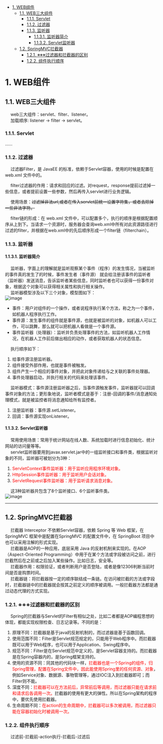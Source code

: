 

<!-- TOC -->

- [1. WEB组件](#1-web组件)
    - [1.1. WEB三大组件](#11-web三大组件)
        - [1.1.1. Servlet](#111-servlet)
        - [1.1.2. 过滤器](#112-过滤器)
        - [1.1.3. 监听器](#113-监听器)
            - [1.1.3.1. 监听器简介](#1131-监听器简介)
            - [1.1.3.2. Servlet监听器](#1132-servlet监听器)
    - [1.2. SpringMVC拦截器](#12-springmvc拦截器)
        - [1.2.1. ※※※过滤器和拦截器的区别](#121-※※※过滤器和拦截器的区别)
        - [1.2.2. 组件执行顺序](#122-组件执行顺序)

<!-- /TOC -->

# 1. WEB组件
## 1.1. WEB三大组件  
&emsp; web三大组件：servlet、filter、listener。  
&emsp; 加载顺序: listener -> filter -> servlet。  

### 1.1.1. Servlet  
......

### 1.1.2. 过滤器  
&emsp; 过滤器Filter，是 JavaEE 的标准，依赖于Servlet容器，使用的时候是配置在 web.xml 文件中的。  

&emsp; filter过滤器的作用：请求和回应的过滤。对request，response提前过滤掉一些信息，或者提前设置一些参数，然后再传入servlet进行业务逻辑。  

&emsp; 使用场景：~~过滤掉非法url,或者在传入servlet前统一设置字符集，或者去除掉一些非法字符。~~

&emsp; filter链的形成：在 web.xml 文件中，可以配置多个，执行的顺序是根据配置顺序从上到下。当请求一个资源时，服务器会查询web.xml中所有对此资源路径进行过滤的filter，并根据在web.xml中的先后顺序形成一个filter链（filterchain）。  

### 1.1.3. 监听器  
#### 1.1.3.1. 监听器简介  
&emsp; 监听器，字面上的理解就是监听观察某个事件（程序）的发生情况，当被监听的事件真的发生了的时候，事件发生者（事件源） 就会给注册该事件的监听者（监听器）发送消息，告诉监听者某些信息，同时监听者也可以获得一份事件对象，根据这个对象可以获得相关属性和执行相关操作。  
&emsp; 监听器模型涉及以下三个对象，模型图如下：  
![image](https://gitee.com/wt1814/pic-host/raw/master/images/web/web-1.png)  

* 事件：用户对组件的一个操作，或者说程序执行某个方法，称之为一个事件，如机器人程序执行工作。  
* 事件源：发生事件的组件就是事件源，也就是被监听的对象，如机器人可以工作，可以跳舞，那么就可以把机器人看做是一个事件源。  
* 事件监听器（处理器）：监听并负责处理事件的方法，如监听机器人工作情况，在机器人工作前后做出相应的动作，或者获取机器人的状态信息。  

&emsp; 执行顺序如下：  
1. 给事件源注册监听器。  
2. 组件接受外部作用，也就是事件被触发。  
3. 组件产生一个相应的事件对象，并把此对象传递给与之关联的事件处理器。  
4. 事件处理器启动，并执行相关的代码来处理该事件。  

&emsp; 监听器模式：事件源注册监听器之后，当事件源触发事件，监听器就可以回调事件对象的方法；更形象地说，监听者模式是基于：注册-回调的事件/消息通知处理模式，就是被监控者将消息通知给所有监控者。   
1. 注册监听器：事件源.setListener。  
2. 回调：事件源实现onListener。  

#### 1.1.3.2. Servlet监听器  
&emsp; 常用使用场景：常用于统计网站在线人数、系统加载时进行信息初始化、统计网站的访问量等等。  
&emsp; servlet监听器要用到javax.servlet.jar中的一组监听接口和事件类，根据监听对象的不同，监听器可被划分为3种：  
1. <font color = "red">ServletContext事件监听器：用于监听应用程序环境对象。</font>  
2. <font color = "red">HttpSession事件监听器：用于监听用户会话对象。</font>   
3. <font color = "red">ServletRequest事件监听器：用于监听请求消息对象。</font>   

&emsp; 这3种监听器共包含了8个监听接口、6个监听事件类。  
![image](https://gitee.com/wt1814/pic-host/raw/master/images/web/web-2.png)  

-----
## 1.2. SpringMVC拦截器  
&emsp; 拦截器 Interceptor 不依赖Servlet容器，依赖 Spring 等 Web 框架，在 SpringMVC 框架中是配置在SpringMVC 的配置文件中，在 SpringBoot 项目中也可以采用注解的形式实现。  
&emsp; 拦截器是AOP的一种应用，底层采用 Java 的反射机制来实现的。在AOP（Aspect-Oriented Programming）中用于在某个方法或字段被访问之前，进行拦截然后在之前或之后加入某些操作。比如日志，安全等。  
&emsp; 拦截器作用：权限验证，或者判断用户是否登陆，或者是像12306判断当前时间是否是购票时间。  
&emsp; 拦截器链：将拦截器按一定的顺序联结成一条链。在访问被拦截的方法或字段时，拦截器链中的拦截器就会按其之前定义的顺序被调用。一般拦截器方法都是通过动态代理的方式实现。  

### 1.2.1. ※※※过滤器和拦截器的区别  
&emsp; Spring的拦截器与Servlet的Filter有相似之处，比如二者都是AOP编程思想的体现，都能实现权限检查、日志记录等。不同的是：
1. 原理不同：拦截器是基于java的反射机制的，而过滤器是基于函数回调。  
2. 使用范围不同：Filter是Servlet规范规定的，只能用于Web程序中。而拦截器既可以用于Web程序，也可以用于Application、Swing程序中。  
3. 规范不同：Filter是在Servlet规范中定义的，是Servlet容器支持的。而拦截器是在Spring容器内的，是Spring框架支持的。  
4. 使用的资源不同：同其他的代码块一样，<font color = "red">拦截器也是一个Spring的组件，归Spring管理，配置在Spring文件中，因此能使用Spring里的任何资源、对象</font>，例如Service对象、数据源、事物管理等，通过IOC注入到拦截器即可；而Filter则不能。  
5. 深度不同：<font color = "red">拦截器可以在方法前后，异常前后等调用，而过滤器只能在请求前和请求后各调用一次。</font>拦截器的使用有更大的弹性。所以在Spring架构的程序中，要优先使用拦截器。  
6. 生命周期不同：<font color = "red">在action的生命周期中，拦截器可以多次被调用，而过滤器只能在容器初始化时被调用一次。</font>  

### 1.2.2. 组件执行顺序  
&emsp; 过滤前-拦截前-action执行-拦截后-过滤后  





